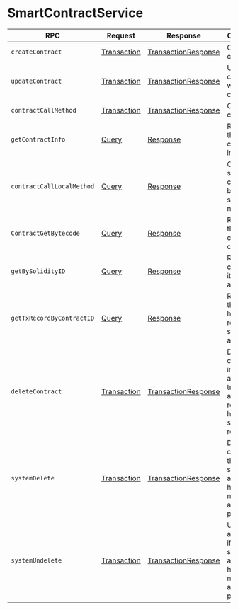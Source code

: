 # SmartContractService

| RPC                       | Request                                        | Response                                                       | Comments                                                                              |
| ------------------------- | ---------------------------------------------- | -------------------------------------------------------------- | ------------------------------------------------------------------------------------- |
| `createContract`          | [Transaction](../miscellaneous/transaction.md) | [TransactionResponse](../miscellaneous/transactionresponse.md) | Creates a contract                                                                    |
| `updateContract`          | [Transaction](../miscellaneous/transaction.md) | [TransactionResponse](../miscellaneous/transactionresponse.md) | Updates a contract with the content                                                   |
| `contractCallMethod`      | [Transaction](../miscellaneous/transaction.md) | [TransactionResponse](../miscellaneous/transactionresponse.md) | Calls a contract                                                                      |
| `getContractInfo`         | [Query](../miscellaneous/query.md)             | [Response](../miscellaneous/response.md)                       | Retrieves the contract information                                                    |
| `contractCallLocalMethod` | [Query](../miscellaneous/query.md)             | [Response](../miscellaneous/response.md)                       | Calls a smart contract to be run on a single node                                     |
| `ContractGetBytecode`     | [Query](../miscellaneous/query.md)             | [Response](../miscellaneous/response.md)                       | Retrieves the byte code of a contract                                                 |
| `getBySolidityID`         | [Query](../miscellaneous/query.md)             | [Response](../miscellaneous/response.md)                       | Retrieves a contract by its Solidity address                                          |
| `getTxRecordByContractID` | [Query](../miscellaneous/query.md)             | [Response](../miscellaneous/response.md)                       | Retrieves the 25-hour records stored for a contract                                   |
| `deleteContract`          | [Transaction](../miscellaneous/transaction.md) | [TransactionResponse](../miscellaneous/transactionresponse.md) | Deletes a contract instance and transfers any remaining hbars to a specified receiver |
| `systemDelete`            | [Transaction](../miscellaneous/transaction.md) | [TransactionResponse](../miscellaneous/transactionresponse.md) | Deletes a contract if the submitting account has network admin privileges             |
| `systemUndelete`          | [Transaction](../miscellaneous/transaction.md) | [TransactionResponse](../miscellaneous/transactionresponse.md) | Undeletes a contract if the submitting account has network admin privileges           |
